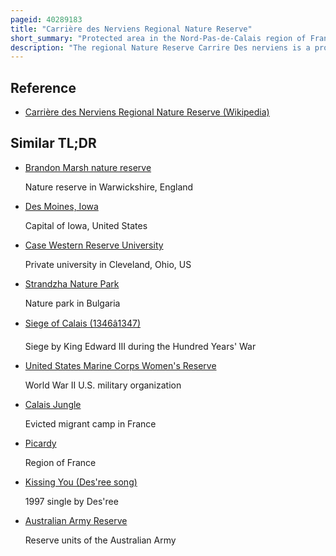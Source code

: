```yaml
---
pageid: 40289183
title: "Carrière des Nerviens Regional Nature Reserve"
short_summary: "Protected area in the Nord-Pas-de-Calais region of France"
description: "The regional Nature Reserve Carrire Des nerviens is a protected Zone in the Region of Nord-Pas-De-Calais in northern France. It was established on 25 may 2009 to protect a Site containing rare Plants and Covers just over 3 Hectares. It is located in the Municipalities of Bavay and Saint-Waast in the Department of Nord."
---
```


## Reference

- [Carrière des Nerviens Regional Nature Reserve (Wikipedia)](https://en.wikipedia.org/?curid=40289183)

## Similar TL;DR

- [Brandon Marsh nature reserve](/tldr/en/brandon-marsh-nature-reserve)

  Nature reserve in Warwickshire, England

- [Des Moines, Iowa](/tldr/en/des-moines-iowa)

  Capital of Iowa, United States

- [Case Western Reserve University](/tldr/en/case-western-reserve-university)

  Private university in Cleveland, Ohio, US

- [Strandzha Nature Park](/tldr/en/strandzha-nature-park)

  Nature park in Bulgaria

- [Siege of Calais (1346â1347)](/tldr/en/siege-of-calais-13461347)

  Siege by King Edward III during the Hundred Years' War

- [United States Marine Corps Women's Reserve](/tldr/en/united-states-marine-corps-womens-reserve)

  World War II U.S. military organization

- [Calais Jungle](/tldr/en/calais-jungle)

  Evicted migrant camp in France

- [Picardy](/tldr/en/picardy)

  Region of France

- [Kissing You (Des'ree song)](/tldr/en/kissing-you-desree-song)

  1997 single by Des'ree

- [Australian Army Reserve](/tldr/en/australian-army-reserve)

  Reserve units of the Australian Army

